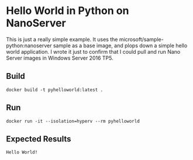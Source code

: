 # Hello World in Python on NanoServer
This is just a really simple example. It uses the microsoft/sample-python:nanoserver sample as a base image, and plops down a simple hello world application.
I wrote it just to confirm that I could pull and run Nano Server images in Windows Server 2016 TP5.

## Build

```
docker build -t pyhelloworld:latest .
```

## Run
```
docker run -it --isolation=hyperv --rm pyhelloworld
```

## Expected Results
```
Hello World!
```